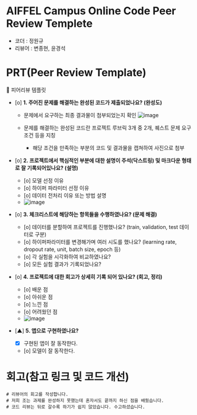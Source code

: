 # AIFFEL Campus Online Code Peer Review Templete
- 코더 : 정원규
- 리뷰어 : 변종현, 윤경석


# PRT(Peer Review Template)
<aside>
🤔 피어리뷰 템플릿

- [o]  **1. 주어진 문제를 해결하는 완성된 코드가 제출되었나요? (완성도)**
    - 문제에서 요구하는 최종 결과물이 첨부되었는지 확인
    ![image](https://github.com/user-attachments/assets/b276b2e3-7a3e-4a45-9841-d6c08eac1dc2)

    - 문제를 해결하는 완성된 코드란 프로젝트 루브릭 3개 중 2개, 
    퀘스트 문제 요구조건 등을 지칭
        - 해당 조건을 만족하는 부분의 코드 및 결과물을 캡쳐하여 사진으로 첨부

- [o]  **2. 프로젝트에서 핵심적인 부분에 대한 설명이 주석(닥스트링) 및 마크다운 형태로 잘 기록되어있나요? (설명)**
    - [o]  모델 선정 이유
    - [o]  하이퍼 파라미터 선정 이유
    - [o]  데이터 전처리 이유 또는 방법 설명
    - ![image](https://github.com/user-attachments/assets/6d9fb994-dc53-409f-be36-0bcab4b3c0ae)


- [o]  **3. 체크리스트에 해당하는 항목들을 수행하였나요? (문제 해결)**
    - [o]  데이터를 분할하여 프로젝트를 진행했나요? (train, validation, test 데이터로 구분)
    - [o]  하이퍼파라미터를 변경해가며 여러 시도를 했나요? (learning rate, dropout rate, unit, batch size, epoch 등)
    - [o]  각 실험을 시각화하여 비교하였나요?
    - [o]  모든 실험 결과가 기록되었나요?

- [o]  **4. 프로젝트에 대한 회고가 상세히 기록 되어 있나요? (회고, 정리)**
    - [o]  배운 점
    - [o]  아쉬운 점
    - [o]  느낀 점
    - [o]  어려웠던 점
    - ![image](https://github.com/user-attachments/assets/84ecd9fb-effa-459d-9e97-9a2087d1b12b)


- [▲]  **5.  앱으로 구현하였나요?**
    - [x]  구현된 앱이 잘 동작한다.
    - [o]  모델이 잘 동작한다.
</aside>


# 회고(참고 링크 및 코드 개선)
```
# 리뷰어의 회고를 작성합니다.
# 저희 조는 과제를 완성하지 못했는데 혼자서도 끝까지 하신 점을 배웠습니다.
# 코드 리뷰는 뒤로 갈수록 하기가 쉽지 않았습니다. 수고하셨습니다.
```
